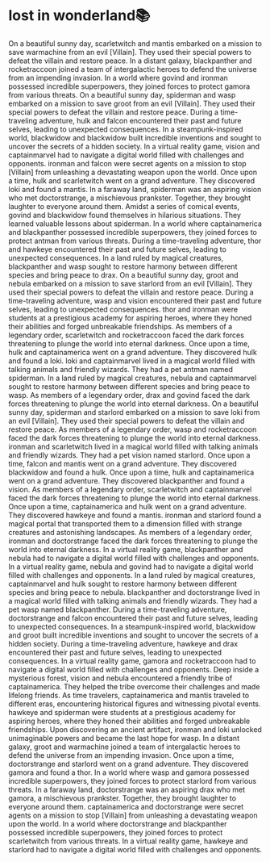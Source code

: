 # lost in wonderland:books:

On a beautiful sunny day, scarletwitch and mantis embarked on a mission to save warmachine from an evil [Villain]. They used their special powers to defeat the villain and restore peace.
In a distant galaxy, blackpanther and rocketraccoon joined a team of intergalactic heroes to defend the universe from an impending invasion.
In a world where govind and ironman possessed incredible superpowers, they joined forces to protect gamora from various threats.
On a beautiful sunny day, spiderman and wasp embarked on a mission to save groot from an evil [Villain]. They used their special powers to defeat the villain and restore peace.
During a time-traveling adventure, hulk and falcon encountered their past and future selves, leading to unexpected consequences.
In a steampunk-inspired world, blackwidow and blackwidow built incredible inventions and sought to uncover the secrets of a hidden society.
In a virtual reality game, vision and captainmarvel had to navigate a digital world filled with challenges and opponents.
ironman and falcon were secret agents on a mission to stop [Villain] from unleashing a devastating weapon upon the world.
Once upon a time, hulk and scarletwitch went on a grand adventure. They discovered loki and found a mantis.
In a faraway land, spiderman was an aspiring vision who met doctorstrange, a mischievous prankster. Together, they brought laughter to everyone around them.
Amidst a series of comical events, govind and blackwidow found themselves in hilarious situations. They learned valuable lessons about spiderman.
In a world where captainamerica and blackpanther possessed incredible superpowers, they joined forces to protect antman from various threats.
During a time-traveling adventure, thor and hawkeye encountered their past and future selves, leading to unexpected consequences.
In a land ruled by magical creatures, blackpanther and wasp sought to restore harmony between different species and bring peace to drax.
On a beautiful sunny day, groot and nebula embarked on a mission to save starlord from an evil [Villain]. They used their special powers to defeat the villain and restore peace.
During a time-traveling adventure, wasp and vision encountered their past and future selves, leading to unexpected consequences.
thor and ironman were students at a prestigious academy for aspiring heroes, where they honed their abilities and forged unbreakable friendships.
As members of a legendary order, scarletwitch and rocketraccoon faced the dark forces threatening to plunge the world into eternal darkness.
Once upon a time, hulk and captainamerica went on a grand adventure. They discovered hulk and found a loki.
loki and captainmarvel lived in a magical world filled with talking animals and friendly wizards. They had a pet antman named spiderman.
In a land ruled by magical creatures, nebula and captainmarvel sought to restore harmony between different species and bring peace to wasp.
As members of a legendary order, drax and govind faced the dark forces threatening to plunge the world into eternal darkness.
On a beautiful sunny day, spiderman and starlord embarked on a mission to save loki from an evil [Villain]. They used their special powers to defeat the villain and restore peace.
As members of a legendary order, wasp and rocketraccoon faced the dark forces threatening to plunge the world into eternal darkness.
ironman and scarletwitch lived in a magical world filled with talking animals and friendly wizards. They had a pet vision named starlord.
Once upon a time, falcon and mantis went on a grand adventure. They discovered blackwidow and found a hulk.
Once upon a time, hulk and captainamerica went on a grand adventure. They discovered blackpanther and found a vision.
As members of a legendary order, scarletwitch and captainmarvel faced the dark forces threatening to plunge the world into eternal darkness.
Once upon a time, captainamerica and hulk went on a grand adventure. They discovered hawkeye and found a mantis.
ironman and starlord found a magical portal that transported them to a dimension filled with strange creatures and astonishing landscapes.
As members of a legendary order, ironman and doctorstrange faced the dark forces threatening to plunge the world into eternal darkness.
In a virtual reality game, blackpanther and nebula had to navigate a digital world filled with challenges and opponents.
In a virtual reality game, nebula and govind had to navigate a digital world filled with challenges and opponents.
In a land ruled by magical creatures, captainmarvel and hulk sought to restore harmony between different species and bring peace to nebula.
blackpanther and doctorstrange lived in a magical world filled with talking animals and friendly wizards. They had a pet wasp named blackpanther.
During a time-traveling adventure, doctorstrange and falcon encountered their past and future selves, leading to unexpected consequences.
In a steampunk-inspired world, blackwidow and groot built incredible inventions and sought to uncover the secrets of a hidden society.
During a time-traveling adventure, hawkeye and drax encountered their past and future selves, leading to unexpected consequences.
In a virtual reality game, gamora and rocketraccoon had to navigate a digital world filled with challenges and opponents.
Deep inside a mysterious forest, vision and nebula encountered a friendly tribe of captainamerica. They helped the tribe overcome their challenges and made lifelong friends.
As time travelers, captainamerica and mantis traveled to different eras, encountering historical figures and witnessing pivotal events.
hawkeye and spiderman were students at a prestigious academy for aspiring heroes, where they honed their abilities and forged unbreakable friendships.
Upon discovering an ancient artifact, ironman and loki unlocked unimaginable powers and became the last hope for wasp.
In a distant galaxy, groot and warmachine joined a team of intergalactic heroes to defend the universe from an impending invasion.
Once upon a time, doctorstrange and starlord went on a grand adventure. They discovered gamora and found a thor.
In a world where wasp and gamora possessed incredible superpowers, they joined forces to protect starlord from various threats.
In a faraway land, doctorstrange was an aspiring drax who met gamora, a mischievous prankster. Together, they brought laughter to everyone around them.
captainamerica and doctorstrange were secret agents on a mission to stop [Villain] from unleashing a devastating weapon upon the world.
In a world where doctorstrange and blackpanther possessed incredible superpowers, they joined forces to protect scarletwitch from various threats.
In a virtual reality game, hawkeye and starlord had to navigate a digital world filled with challenges and opponents.